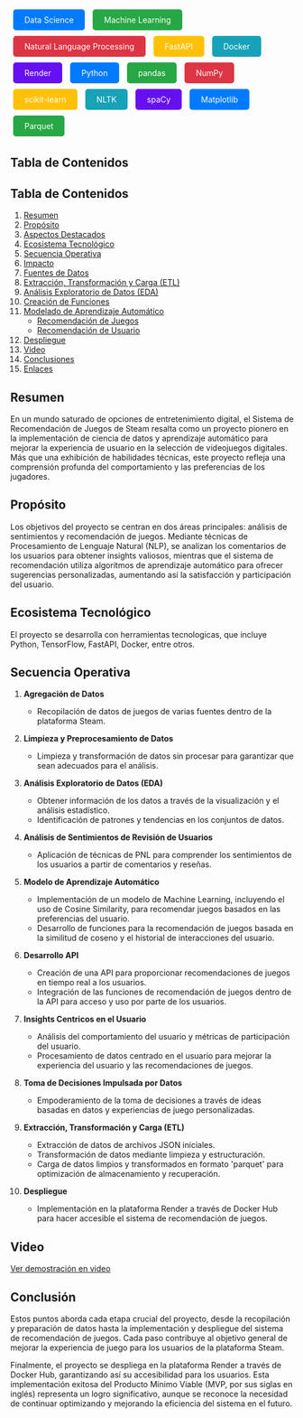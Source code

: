 <div class="button" style="background-color: #007bff;">Data Science</div>
<div class="button" style="background-color: #28a745;">Machine Learning</div>
<div class="button" style="background-color: #dc3545;">Natural Language Processing</div>
<div class="button" style="background-color: #ffc107;">FastAPI</div>
<div class="button" style="background-color: #17a2b8;">Docker</div>
<div class="button" style="background-color: #6610f2;">Render</div>
<div class="button" style="background-color: #007bff;">Python</div>
<div class="button" style="background-color: #28a745;">pandas</div>
<div class="button" style="background-color: #dc3545;">NumPy</div>
<div class="button" style="background-color: #ffc107;">scikit-learn</div>
<div class="button" style="background-color: #17a2b8;">NLTK</div>
<div class="button" style="background-color: #6610f2;">spaCy</div>
<div class="button" style="background-color: #007bff;">Matplotlib</div>
<div class="button" style="background-color: #28a745;">Parquet</div>
<style>
.button {
    display: inline-block;
    padding: 10px 20px;
    margin: 5px;
    color: white;
    border: none;
    border-radius: 5px;
    cursor: pointer;
}
</style>

## Tabla de Contenidos

## Tabla de Contenidos

1. [Resumen](#resumen)
2. [Propósito](#propósito)
3. [Aspectos Destacados](#aspectos-destacados)
4. [Ecosistema Tecnológico](#ecosistema-tecnológico)
5. [Secuencia Operativa](#secuencia-operativa)
6. [Impacto](#impacto)
7. [Fuentes de Datos](#fuentes-de-datos)
8. [Extracción, Transformación y Carga (ETL)](#extracción-transformación-y-carga-etl)
9. [Análisis Exploratorio de Datos (EDA)](#análisis-exploratorio-de-datos-eda)
10. [Creación de Funciones](#creación-de-funciones)
11. [Modelado de Aprendizaje Automático](#modelado-de-aprendizaje-automático)
    - [Recomendación de Juegos](#recomendación-de-juegos)
    - [Recomendación de Usuario](#recomendación-de-usuario)
12. [Despliegue](#despliegue)
13. [Video](#video)
14. [Conclusiones](#conclusiones)
15. [Enlaces](#enlaces)


## Resumen
En un mundo saturado de opciones de entretenimiento digital, el Sistema de Recomendación de Juegos de Steam resalta como un proyecto pionero en la implementación de ciencia de datos y aprendizaje automático para mejorar la experiencia de usuario en la selección de videojuegos digitales. Más que una exhibición de habilidades técnicas, este proyecto refleja una comprensión profunda del comportamiento y las preferencias de los jugadores.

## Propósito
Los objetivos del proyecto se centran en dos áreas principales: análisis de sentimientos y recomendación de juegos. Mediante técnicas de Procesamiento de Lenguaje Natural (NLP), se analizan los comentarios de los usuarios para obtener insights valiosos, mientras que el sistema de recomendación utiliza algoritmos de aprendizaje automático para ofrecer sugerencias personalizadas, aumentando así la satisfacción y participación del usuario.

## Ecosistema Tecnológico
El proyecto se desarrolla con herramientas tecnologicas, que incluye Python, TensorFlow, FastAPI, Docker, entre otros. 

## Secuencia Operativa

1. **Agregación de Datos**
   - Recopilación de datos de juegos de varias fuentes dentro de la plataforma Steam.

2. **Limpieza y Preprocesamiento de Datos**
   - Limpieza y transformación de datos sin procesar para garantizar que sean adecuados para el análisis.

3. **Análisis Exploratorio de Datos (EDA)**
   - Obtener información de los datos a través de la visualización y el análisis estadístico.
   - Identificación de patrones y tendencias en los conjuntos de datos.

4. **Análisis de Sentimientos de Revisión de Usuarios**
   - Aplicación de técnicas de PNL para comprender los sentimientos de los usuarios a partir de comentarios y reseñas.

5. **Modelo de Aprendizaje Automático**
   - Implementación de un modelo de Machine Learning, incluyendo el uso de Cosine Similarity, para recomendar juegos basados en las preferencias del usuario.
   - Desarrollo de funciones para la recomendación de juegos basada en la similitud de coseno y el historial de interacciones del usuario.

6. **Desarrollo API**
   - Creación de una API para proporcionar recomendaciones de juegos en tiempo real a los usuarios.
   - Integración de las funciones de recomendación de juegos dentro de la API para acceso y uso por parte de los usuarios.

7. **Insights Centricos en el Usuario**
   - Análisis del comportamiento del usuario y métricas de participación del usuario.
   - Procesamiento de datos centrado en el usuario para mejorar la experiencia del usuario y las recomendaciones de juegos.

8. **Toma de Decisiones Impulsada por Datos**
   - Empoderamiento de la toma de decisiones a través de ideas basadas en datos y experiencias de juego personalizadas.

9. **Extracción, Transformación y Carga (ETL)**
   - Extracción de datos de archivos JSON iniciales.
   - Transformación de datos mediante limpieza y estructuración.
   - Carga de datos limpios y transformados en formato 'parquet' para optimización de almacenamiento y recuperación.

10. **Despliegue**
    - Implementación en la plataforma Render a través de Docker Hub para hacer accesible el sistema de recomendación de juegos.

## Video
[Ver demostración en video](https://youtu.be/J9CmQtHPLII)


## Conclusión
Estos puntos aborda cada etapa crucial del proyecto, desde la recopilación y preparación de datos hasta la implementación y despliegue del sistema de recomendación de juegos. Cada paso contribuye al objetivo general de mejorar la experiencia de juego para los usuarios de la plataforma Steam.

Finalmente, el proyecto se despliega en la plataforma Render a través de Docker Hub, garantizando así su accesibilidad para los usuarios. Esta implementación exitosa del Producto Mínimo Viable (MVP, por sus siglas en inglés) representa un logro significativo, aunque se reconoce la necesidad de continuar optimizando y mejorando la eficiencia del sistema en el futuro.





